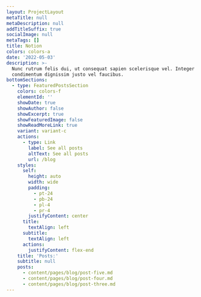 ```yaml
---
layout: ProjectLayout
metaTitle: null
metaDescription: null
addTitleSuffix: true
socialImage: null
metaTags: []
title: Notion
colors: colors-a
date: '2022-05-03'
description: >-
  Nunc rutrum felis dui, ut consequat sapien scelerisque vel. Integer
  condimentum dignissim justo vel faucibus.
bottomSections:
  - type: FeaturedPostsSection
    colors: colors-f
    elementId: ''
    showDate: true
    showAuthor: false
    showExcerpt: true
    showFeaturedImage: false
    showReadMoreLink: true
    variant: variant-c
    actions:
      - type: Link
        label: See all posts
        altText: See all posts
        url: /blog
    styles:
      self:
        height: auto
        width: wide
        padding:
          - pt-24
          - pb-24
          - pl-4
          - pr-4
        justifyContent: center
      title:
        textAlign: left
      subtitle:
        textAlign: left
      actions:
        justifyContent: flex-end
    title: 'Posts:'
    subtitle: null
    posts:
      - content/pages/blog/post-five.md
      - content/pages/blog/post-four.md
      - content/pages/blog/post-three.md
---
```

